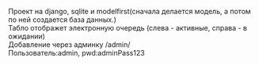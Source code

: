 Проект на django, sqlite и  modelfirst(сначала делается модель, а потом по ней создается база данных.) <br>
Табло отображет электронную очередь (слева - активные, справа - в ожидании)  <br>
Добавление через админку /admin/  <br>
Пользователь:admin, pwd:adminPass123
